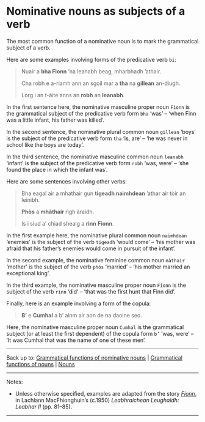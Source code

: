 # Nominative nouns as subjects of a verb

The most common function of a nominative noun is to mark the grammatical subject of a verb.

Here are some examples involving forms of the predicative verb `bi`:

> Nuair a **bha Fionn** ’na leanabh beag, mharbhadh ’athair.
>
> Cha robh e a-riamh ann an sgoil mar a **tha** na **gillean** an-diugh.
>
> Lorg i an t-àite anns an **robh** an **leanabh**.

In the first sentence here, the nominative masculine proper noun `Fionn` is the grammatical subject of the predicative verb form `bha` ‘was’ – ‘when Finn was a little infant, his father was killed’.

In the second sentence, the nominative plural common noun `gillean` ‘boys’ is the subject of the predicative verb form `tha` ‘is, are’ – ‘he was never in school like the boys are today’.

In the third sentence, the nominative masculine common noun `leanabh` ‘infant’ is the subject of the predicative verb form `robh` ‘was, were’ – ‘she found the place in which the infant was’.

Here are some sentences involving other verbs:

> Bha eagal air a mhathair gun **tigeadh naimhdean** ’athar air tòir an leinibh.
>
> **Phòs** a **mhàthair** rìgh àraidh.
>
> Is i siud a’ chiad shealg a **rinn** **Fionn**.

In the first example here, the nominative plural common noun `naimhdean` ‘enemies’ is the subject of the verb `tigeadh` ‘would come’ – ‘his mother was afraid that his father’s enemies would come in pursuit of the infant’.

In the second example, the nominative feminine common noun `màthair` ‘mother’ is the subject of the verb `phòs` ‘married’ – ‘his mother married an exceptional king’.

In the third example, the nominative masculine proper noun `Fionn` is the subject of the verb `rinn` ‘did’ – ‘that was the first hunt that Finn did’.

Finally, here is an example involving a form of the copula:

> **B’** e **Cumhal** a b’ ainm air aon de na daoine seo.

Here, the nominative masculine proper noun `Cumhal` is the grammatical subject (or at least the first dependent) of the copula form `b’` ‘was, were’ – ‘It was Cumhal that was the name of one of these men’.

----

Back up to: [Grammatical functions of nominative nouns](index.md) \|  [Grammatical functions of nouns](../index.md) \| [Nouns](../../index.md) 

----

Notes:

- Unless otherwise specified, examples are adapted from the story *[Fionn](../../texts/Fionn.md)*, in Lachlann MacFhionghuin’s (c.1950) *Leabhraichean Leughaidh: Leabhar II* (pp. 81–85).

----
